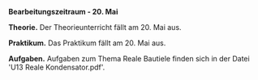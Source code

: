 __Bearbeitungszeitraum - 20. Mai__

__Theorie.__ 
Der Theorieunterricht fällt am 20. Mai aus. 

__Praktikum.__
Das Praktikum fällt am 20. Mai aus.

__Aufgaben.__
Aufgaben zum Thema Reale Bautiele finden sich in der Datei 'U13 Reale Kondensator.pdf'.



